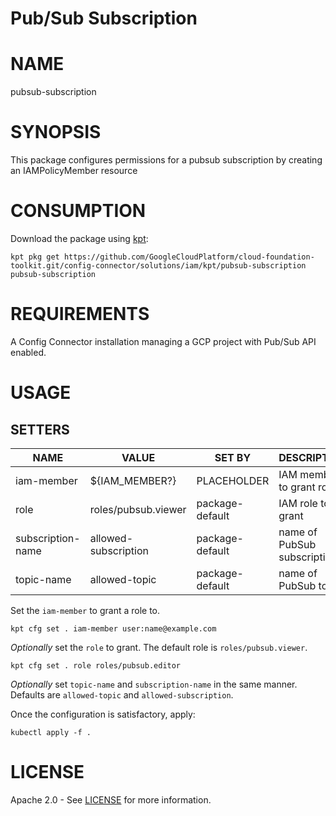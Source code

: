 Pub/Sub Subscription
==================================================
# NAME
  pubsub-subscription
# SYNOPSIS
  This package configures permissions for a pubsub subscription by creating an IAMPolicyMember resource
# CONSUMPTION
  Download the package using [kpt](https://googlecontainertools.github.io/kpt/):
  ```
  kpt pkg get https://github.com/GoogleCloudPlatform/cloud-foundation-toolkit.git/config-connector/solutions/iam/kpt/pubsub-subscription pubsub-subscription
  ```
# REQUIREMENTS

  A Config Connector installation managing a GCP project with Pub/Sub API enabled. 

# USAGE
## SETTERS
|       NAME        |        VALUE         |     SET BY      |          DESCRIPTION           | COUNT |
|-------------------|----------------------|-----------------|--------------------------------|-------|
| iam-member        | ${IAM_MEMBER?}       | PLACEHOLDER     | IAM member to grant role       | 1     |
| role              | roles/pubsub.viewer  | package-default | IAM role to grant              | 1     |
| subscription-name | allowed-subscription | package-default | name of PubSub subscription    | 2     |
| topic-name        | allowed-topic        | package-default | name of PubSub topic           | 2     |

  Set the `iam-member` to grant a role to.
  ```
  kpt cfg set . iam-member user:name@example.com
  ```
  _Optionally_ set the `role` to grant. The default role is `roles/pubsub.viewer`.
  ```
  kpt cfg set . role roles/pubsub.editor
  ```
  _Optionally_ set `topic-name` and `subscription-name` in the same manner. Defaults are `allowed-topic` and `allowed-subscription`.

  Once the configuration is satisfactory, apply:
  ```
  kubectl apply -f .
  ```
# LICENSE
Apache 2.0 - See [LICENSE](/LICENSE) for more information.

